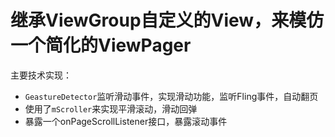 # 继承ViewGroup自定义的View，来模仿一个简化的ViewPager

主要技术实现：
* `GeastureDetector`监听滑动事件，实现滑动功能，监听Fling事件，自动翻页
* 使用了`mScroller`来实现平滑滚动，滑动回弹
* 暴露一个onPageScrollListener接口，暴露滚动事件

